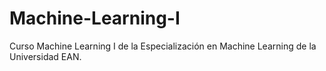 # Machine-Learning-I
Curso Machine Learning I de la Especialización en Machine Learning de la Universidad EAN.
